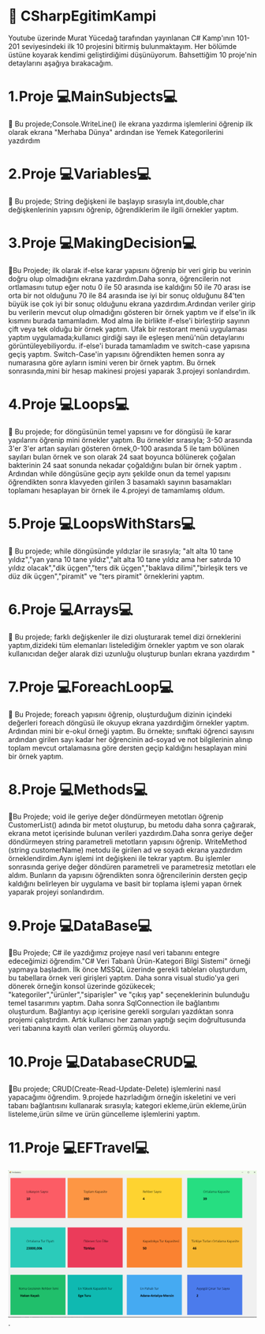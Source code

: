 # 🎉 CSharpEgitimKampi
Youtube üzerinde  Murat Yücedağ tarafından yayınlanan C# Kamp'ının 101-201 seviyesindeki ilk 10 projesini bitirmiş bulunmaktayım.
Her bölümde üstüne koyarak kendimi geliştirdiğimi düşünüyorum. Bahsettiğim 10 proje'nin detaylarını aşağıya bırakacağım.




 
#  1.Proje  💻MainSubjects💻
📝 Bu projede;Console.WriteLine() ile ekrana yazdırma işlemlerini öğrenip ilk olarak ekrana "Merhaba Dünya" ardından ise Yemek Kategorilerini yazdırdım

# 2.Proje   💻Variables💻
📝 Bu projede; String değişkeni ile başlayıp sırasıyla int,double,char değişkenlerinin yapısını öğrenip, öğrendiklerim ile ilgili örnekler yaptım. 

# 3.Proje  💻MakingDecision💻

📝Bu Projede; ilk olarak if-else karar yapısını öğrenip bir veri girip bu verinin doğru olup olmadığını ekrana yazdırdım.Daha sonra, öğrencilerin not ortlamasını tutup eğer notu 0 ile 50 arasında ise kaldığını 50 ile 70 arası ise orta bir not olduğunu 70 ile 84 arasında ise iyi bir sonuç olduğunu 84'ten büyük ise çok iyi bir sonuç olduğunu ekrana yazdırdım.Ardından veriler girip bu verilerin mevcut olup olmadığını gösteren bir örnek yaptım ve if else'in ilk kısmını burada tamamladım. Mod alma ile birlikte if-else'i birleştirip sayının çift veya tek olduğu bir örnek yaptım. Ufak bir restorant menü uygulaması yaptım uygulamada;kullanıcı girdiği sayı ile eşleşen menü'nün detaylarını görüntüleyebiliyordu. if-else'i burada tamamladım ve switch-case yapısına geçiş yaptım. Switch-Case'in yapısını öğrendikten hemen sonra ay numarasına göre ayların ismini veren bir örnek yaptım. Bu örnek sonrasında,mini bir hesap makinesi projesi yaparak 3.projeyi sonlandırdım.

# 4.Proje  💻Loops💻

📝 Bu projede; for döngüsünün temel yapısını ve for döngüsü ile karar yapılarını öğrenip mini örnekler yaptım. Bu örnekler sırasıyla; 3-50 arasında 3'er 3'er artan sayıları gösteren örnek,0-100 arasında 5 ile tam bölünen sayıları bulan örnek ve son olarak 24 saat boyunca bölünerek çoğalan bakterinin 24 saat sonunda nekadar çoğaldığını bulan bir örnek yaptım . Ardından while döngüsüne geçip aynı şekilde onun da temel yapısını öğrendikten sonra klavyeden girilen 3 basamaklı sayının basamakları toplamanı hesaplayan bir örnek  ile 4.projeyi de tamamlamış oldum.

# 5.Proje 💻LoopsWithStars💻
📝 Bu projede; while döngüsünde yıldızlar ile sırasıyla; "alt alta 10 tane yıldız","yan yana 10 tane yıldız","alt alta 10 tane yıldız ama her satırda 10 yıldız olacak","dik üçgen","ters dik üçgen","baklava dilimi","birleşik ters ve düz dik üçgen","piramit" ve "ters piramit" örneklerini yaptım.

# 6.Proje 💻Arrays💻
📝 Bu projede; farklı değişkenler ile dizi oluşturarak temel dizi örneklerini yaptım,dizideki tüm elemanları listelediğim örnekler yaptım ve son olarak kullanıcıdan değer alarak dizi uzunluğu oluşturup bunları ekrana yazdırdım "

# 7.Proje 💻ForeachLoop💻
📝 Bu Projede; foreach yapısını öğrenip, oluşturduğum dizinin içindeki değerleri foreach döngüsü ile okuyup ekrana yazdırdığim örnekler yaptım. Ardından mini bir e-okul örneği yaptım. Bu örnekte; sınıftaki öğrenci sayısını ardından girilen sayı kadar her öğrencinin ad-soyad ve not bilgilerinin alınıp toplam mevcut ortalamasına göre  dersten geçip kaldığını hesaplayan mini bir örnek yaptım.

# 8.Proje 💻Methods💻
📝Bu Projede; void ile geriye değer döndürmeyen metotları öğrenip CustomerList() adında bir metot oluşturup, bu metodu daha sonra çağırarak, ekrana metot içerisinde bulunan verileri yazdırdım.Daha sonra geriye değer döndürmeyen string parametreli metotların yapısını öğrenip. WriteMethod (string customerName) metodu ile girilen ad ve soyadı ekrana yazdırdım örneklendirdim.Aynı işlemi int değişkeni ile tekrar yaptım. Bu işlemler sonrasında geriye değer döndüren parametreli ve parametresiz metotları ele aldım. Bunların da yapısını öğrendikten sonra öğrencilerinin dersten geçip kaldığını belirleyen bir uygulama ve basit bir toplama işlemi yapan örnek yaparak projeyi sonlandırdım.

# 9.Proje 💻DataBase💻
📝Bu Projede; C# ile yazdığımız projeye nasıl veri tabanını entegre edeceğimizi öğrendim."C# Veri Tabanlı Ürün-Kategori Bilgi Sistemi" örneği yapmaya başladım. İlk önce MSSQL üzerinde gerekli tableları oluşturdum, bu tabellara örnek veri girişleri yaptım. Daha sonra visual studio'ya geri dönerek örneğin konsol üzerinde gözükecek; "kategoriler","ürünler","siparişler" ve "çıkış yap" seçeneklerinin bulunduğu temel tasarımını yaptım. Daha sonra SqlConnection ile bağlantımı oluşturdum. Bağlantıyı açıp içerisine gerekli sorguları yazdıktan sonra projemi çalıştırdım. Artık kullanıcı her zaman yaptığı seçim doğrultusunda veri tabanına kayıtlı olan verileri görmüş oluyordu.

# 10.Proje 💻DatabaseCRUD💻
📝Bu projede; CRUD(Create-Read-Update-Delete) işlemlerini nasıl yapacağımı öğrendim. 9.projede hazırladığım örneğin iskeletini ve veri tabanı bağlantısını kullanarak sırasıyla; kategori ekleme,ürün ekleme,ürün listeleme,ürün silme ve ürün güncelleme işlemlerini yaptım.

# 11.Proje 💻EFTravel💻

![Image Alt](https://github.com/SemihSanli/CSharpEgitimKampi/blob/8c3261c34362e8e7e21c9cb232df6db4e3d2efd4/EFProject.png).

